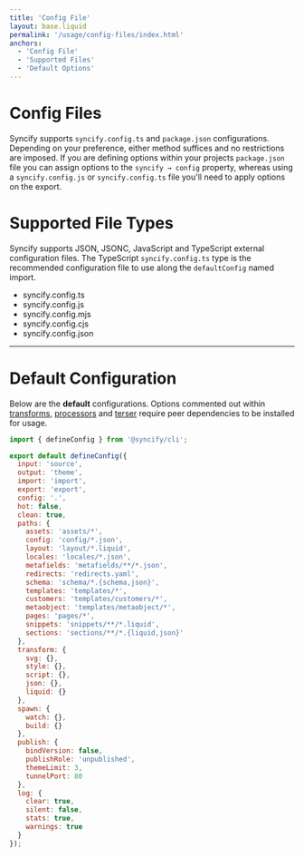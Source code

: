```yaml
---
title: 'Config File'
layout: base.liquid
permalink: '/usage/config-files/index.html'
anchors:
  - 'Config File'
  - 'Supported Files'
  - 'Default Options'
---
```


# Config Files

Syncify supports `syncify.config.ts` and `package.json` configurations. Depending on your preference, either method suffices and no restrictions are imposed. If you are defining options within your projects `package.json` file you can assign options to the `syncify → config` property, whereas using a `syncify.config.js` or `syncify.config.ts` file you'll need to apply options on the export.

# Supported File Types

Syncify supports JSON, JSONC, JavaScript and TypeScript external configuration files. The TypeScript `syncify.config.ts` type is the recommended configuration file to use along the `defaultConfig` named import.

- syncify.config.ts
- syncify.config.js
- syncify.config.mjs
- syncify.config.cjs
- syncify.config.json

---

# Default Configuration

Below are the **default** configurations. Options commented out within [transforms](#transform), [processors](#processors) and [terser](#terser) require peer dependencies to be installed for usage.

<!-- prettier-ignore -->
```js
import { defineConfig } from '@syncify/cli';

export default defineConfig({
  input: 'source',
  output: 'theme',
  import: 'import',
  export: 'export',
  config: '.',
  hot: false,
  clean: true,
  paths: {
    assets: 'assets/*',
    config: 'config/*.json',
    layout: 'layout/*.liquid',
    locales: 'locales/*.json',
    metafields: 'metafields/**/*.json',
    redirects: 'redirects.yaml',
    schema: 'schema/*.{schema,json}',
    templates: 'templates/*',
    customers: 'templates/customers/*',
    metaobject: 'templates/metaobject/*',
    pages: 'pages/*',
    snippets: 'snippets/**/*.liquid',
    sections: 'sections/**/*.{liquid,json}'
  },
  transform: {
    svg: {},
    style: {},
    script: {},
    json: {},
    liquid: {}
  },
  spawn: {
    watch: {},
    build: {}
  },
  publish: {
    bindVersion: false,
    publishRole: 'unpublished',
    themeLimit: 3,
    tunnelPort: 80
  },
  log: {
    clear: true,
    silent: false,
    stats: true,
    warnings: true
  }
});
```
